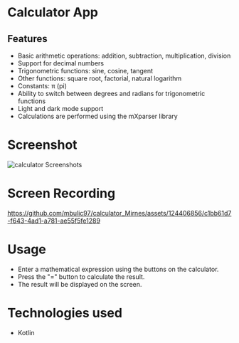 # Calculator App

## Features
- Basic arithmetic operations: addition, subtraction, multiplication, division
- Support for decimal numbers
- Trigonometric functions: sine, cosine, tangent
- Other functions: square root, factorial, natural logarithm
- Constants: π (pi)
- Ability to switch between degrees and radians for trigonometric functions
- Light and dark mode support
- Calculations are performed using the mXparser library

# Screenshot

![calculator Screenshots](https://github.com/mbulic97/calculator_Mirnes/assets/124406856/7d5d1cac-5e50-41fc-8685-70677aa1683d)

# Screen Recording

https://github.com/mbulic97/calculator_Mirnes/assets/124406856/c1bb61d7-f643-4ad1-a781-ae55f5fe1289

# Usage
- Enter a mathematical expression using the buttons on the calculator.
- Press the "=" button to calculate the result.
- The result will be displayed on the screen.

# Technologies used
- Kotlin
